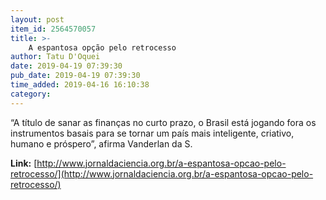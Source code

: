 ```yaml
---
layout: post
item_id: 2564570057
title: >-
    A espantosa opção pelo retrocesso
author: Tatu D'Oquei
date: 2019-04-19 07:39:30
pub_date: 2019-04-19 07:39:30
time_added: 2019-04-16 16:10:38
category: 
---
```


“A título de sanar as finanças no curto prazo, o Brasil está jogando fora os instrumentos basais para se tornar um país mais inteligente, criativo, humano e próspero”, afirma Vanderlan da S.

**Link:** [http://www.jornaldaciencia.org.br/a-espantosa-opcao-pelo-retrocesso/](http://www.jornaldaciencia.org.br/a-espantosa-opcao-pelo-retrocesso/)

